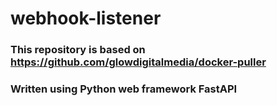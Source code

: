 # webhook-listener
### This repository is based on https://github.com/glowdigitalmedia/docker-puller
### Written using Python web framework FastAPI